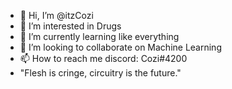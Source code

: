 - 👋 Hi, I’m @itzCozi
- 👀 I’m interested in Drugs
- 🌱 I’m currently learning like everything
- 💞️ I’m looking to collaborate on Machine Learning
- 📫 How to reach me discord: Cozi#4200
- "Flesh is cringe, circuitry is the future." 

